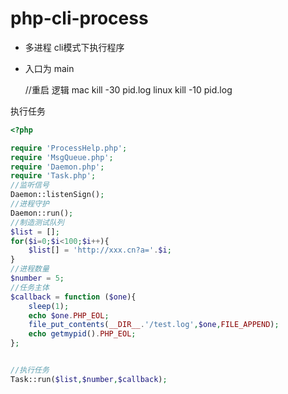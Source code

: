 # php-cli-process
- 多进程 cli模式下执行程序
- 入口为 main

  //重启 逻辑  mac  kill -30 pid.log   linux kill -10 pid.log
  
执行任务

```php
<?php

require 'ProcessHelp.php';
require 'MsgQueue.php';
require 'Daemon.php';
require 'Task.php';
//监听信号
Daemon::listenSign();
//进程守护
Daemon::run();
//制造测试队列
$list = [];
for($i=0;$i<100;$i++){
    $list[] = 'http://xxx.cn?a='.$i;
}
//进程数量
$number = 5;
//任务主体
$callback = function ($one){
    sleep(1);
    echo $one.PHP_EOL;
    file_put_contents(__DIR__.'/test.log',$one,FILE_APPEND);
    echo getmypid().PHP_EOL;
};


//执行任务
Task::run($list,$number,$callback);
```
